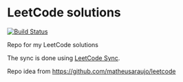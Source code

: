 # LeetCode solutions
[![Build Status](https://img.shields.io/badge/build-passing-brightgreen)](https://github.com/VitorSFranca/LeetCode/actions)

Repo for my LeetCode solutions

The sync is done using [LeetCode Sync](https://github.com/joshcai/leetcode-sync).

Repo idea from https://github.com/matheusaraujo/leetcode